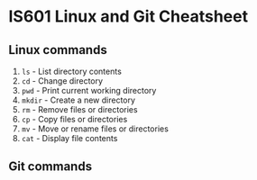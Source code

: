 # IS601 Linux and Git Cheatsheet


## Linux commands
1. `ls` - List directory contents
2. `cd` - Change directory
3. `pwd` - Print current working directory
4. `mkdir` - Create a new directory
5. `rm` - Remove files or directories
6. `cp` - Copy files or directories
7. `mv` - Move or rename files or directories
8. `cat` - Display file contents

## Git commands
